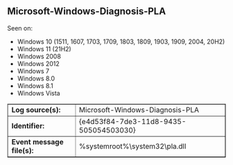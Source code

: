 ## Microsoft-Windows-Diagnosis-PLA

Seen on:
* Windows 10 (1511, 1607, 1703, 1709, 1803, 1809, 1903, 1909, 2004, 20H2)
* Windows 11 (21H2)
* Windows 2008
* Windows 2012
* Windows 7
* Windows 8.0
* Windows 8.1
* Windows Vista

<table border="1" class="docutils">
  <tbody>
    <tr>
      <td><b>Log source(s):</b></td>
      <td>Microsoft-Windows-Diagnosis-PLA</td>
    </tr>
    <tr>
      <td><b>Identifier:</b></td>
      <td>{e4d53f84-7de3-11d8-9435-505054503030}</td>
    </tr>
    <tr>
      <td><b>Event message file(s):</b></td>
      <td>%systemroot%\system32\pla.dll</td>
    </tr>
  </tbody>
</table>

&nbsp;


